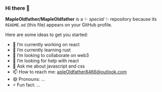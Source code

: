 ### Hi there 👋


**MapleOldfather/MapleOldfather** is a ✨ _special_ ✨ repository because its `README.md` (this file) appears on your GitHub profile.

Here are some ideas to get you started:

- 🔭 I’m currently working on react
- 🌱 I’m currently learning rust
- 👯 I’m looking to collaborate on web3
- 🤔 I’m looking for help with react
- 💬 Ask me about javascript and css
- 📫 How to reach me: apleOldfather8466@outlook.com
- 😄 Pronouns: ...
- ⚡ Fun fact: ...

